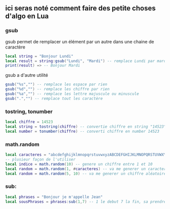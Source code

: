 ## ici seras noté comment faire des petite choses d'algo en Lua 

### gsub

gsub permet de remplacer un élément par un autre dans une chaine de caractère 

```lua 
local string = "Bonjour Lundi"
local result = string:gsub("Lundi", "Mardi") -- remplace Lundi par mardi 
print(result) => -- Bonjour Mardi 
``` 
gsub a d'autre utilité 

```lua 
gsub("%s","") -- remplace les espace par rien 
gsub("%d","") -- remplace les chiffre par rien 
gsub("%a","") -- remplace les lettre majuscule ou minuscule
gsub(".","") -- remplace tout les caractère 
```

### tostring, tonumber 

```lua
local chiffre = 14523
local string = tostring(chiffre) -- convertie chiffre en string "14523"
local number = tonumber(chiffre) -- converti chiffre en number 14523
```
### math.random
```lua 
local caracteres = "abcdefghijklmnopqrstuvwxyzABCDEFGHIJKLMNOPQRSTUVWXYZ0123456789!@#$%^&*()"
-- plusieur façon de l'utiliser 
local indice = math.random(10) -- genere un chiffre entre 1 et 10 
local random = math.random(1, #caracteres) -- va me generer un caractere aléatoire de ma chaine de caractère 
local random = math.random(5, 10) -- va me generer un chiffre aléatoire entre 5 et 10
```

### sub: 

```lua 
local phrases = "Bonjour je m'appelle Jean" 
local sousPhrases = phrases:sub(1,7) -- 1 le debut 7 la fin, sa prendre une partie de la string 
```





